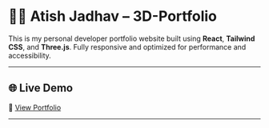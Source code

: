 # 🧑‍💻 Atish Jadhav – 3D-Portfolio

This is my personal developer portfolio website built using **React**, **Tailwind CSS**, and **Three.js**. Fully responsive and optimized for performance and accessibility.

---

## 🌐 Live Demo

🔗 [View Portfolio](https://atish-3d-portfolio.netlify.app/)

---




